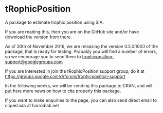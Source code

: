 # tRophicPosition
A package to estimate trophic position using SIA.

If you are reading this, then you are on the GitHub site and/or have download the version from there. 

As of 30th of November 2016, we are releasing the version 0.5.0.1000 of the package, that is ready for testing. Probably you will find a number of errors, so we encourage you to send them to trophicposition-support@googlegroups.com

If you are interested in join the tRophicPosition support group, do it at https://groups.google.com/d/forum/trophicposition-support

In the following weeks, we will be sending this package to CRAN, and will put here more news on how to cite properly this package.

If you want to make enquiries to the page, you can also send direct email to clquezada at harrodlab.net
